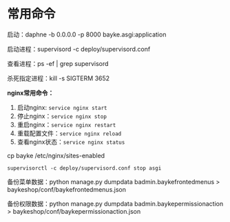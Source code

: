 # 常用命令

启动：daphne -b 0.0.0.0 -p 8000 bayke.asgi:application

启动进程：supervisord -c deploy/supervisord.conf

查看进程：ps -ef | grep supervisord

杀死指定进程：kill -s SIGTERM 3652

**nginx常用命令：**

1. 启动nginx: `service nginx start`
2. 停止nginx：`service nginx stop`
3. 重启nginx：`service nginx restart`
4. 重载配置文件：`service nginx reload`
5. 查看nginx状态：`service nginx status`

cp bayke /etc/nginx/sites-enabled

```
supervisorctl -c deploy/supervisord.conf stop asgi
```

备份菜单数据：python manage.py dumpdata badmin.baykefrontedmenus > baykeshop/conf/baykefrontedmenus.json

备份权限数据：python manage.py dumpdata badmin.baykepermissionaction > baykeshop/conf/baykepermissionaction.json
